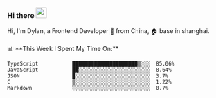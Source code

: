 ### Hi there <img src="https://media.giphy.com/media/hvRJCLFzcasrR4ia7z/giphy.gif" width="25px">

<!-- ![visitors](https://visitor-badge.glitch.me/badge?page_id=dislfyer.dislfyer) --!>

Hi, I'm Dylan, a Frontend Developer 🚀 from China, 🏠 base in shanghai.
<br/>
<br/>

📊 **This Week I Spent My Time On:**


<!--START_SECTION:waka-->

```text
TypeScript           █████████████████████▒░░░  85.06%
JavaScript           ██░░░░░░░░░░░░░░░░░░░░░░░  8.64%
JSON                 █░░░░░░░░░░░░░░░░░░░░░░░░  3.7%
C                    ▒░░░░░░░░░░░░░░░░░░░░░░░░  1.22%
Markdown             ░░░░░░░░░░░░░░░░░░░░░░░░░  0.7%
```

<!--END_SECTION:waka-->

<!--
**About Me:**
 -->
